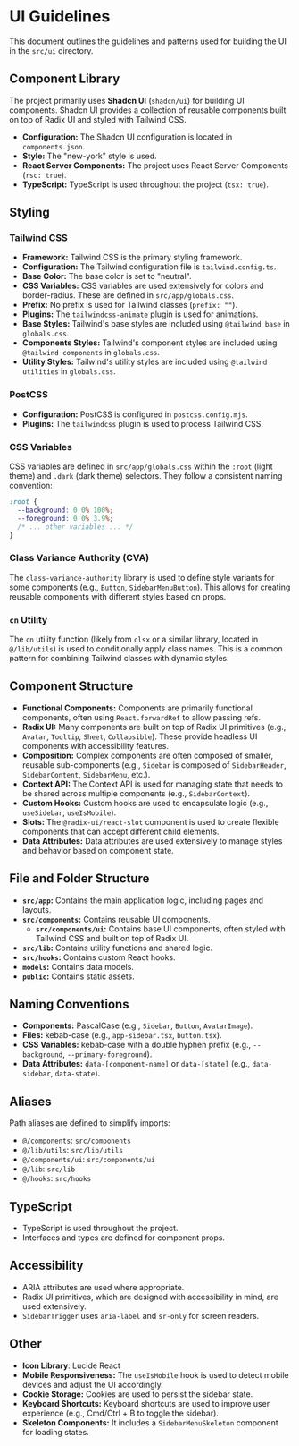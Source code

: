 # UI Guidelines

This document outlines the guidelines and patterns used for building the UI in the `src/ui` directory.

## Component Library

The project primarily uses **Shadcn UI** (`shadcn/ui`) for building UI components. Shadcn UI provides a collection of reusable components built on top of Radix UI and styled with Tailwind CSS.

*   **Configuration:** The Shadcn UI configuration is located in `components.json`.
*   **Style:** The "new-york" style is used.
*   **React Server Components:** The project uses React Server Components (`rsc: true`).
*   **TypeScript:** TypeScript is used throughout the project (`tsx: true`).

## Styling

### Tailwind CSS

*   **Framework:** Tailwind CSS is the primary styling framework.
*   **Configuration:** The Tailwind configuration file is `tailwind.config.ts`.
*   **Base Color:** The base color is set to "neutral".
*   **CSS Variables:** CSS variables are used extensively for colors and border-radius. These are defined in `src/app/globals.css`.
*   **Prefix:** No prefix is used for Tailwind classes (`prefix: ""`).
*   **Plugins:** The `tailwindcss-animate` plugin is used for animations.
* **Base Styles:** Tailwind's base styles are included using `@tailwind base` in `globals.css`.
* **Components Styles:** Tailwind's component styles are included using `@tailwind components` in `globals.css`.
* **Utility Styles:** Tailwind's utility styles are included using `@tailwind utilities` in `globals.css`.

### PostCSS

*   **Configuration:** PostCSS is configured in `postcss.config.mjs`.
*   **Plugins:** The `tailwindcss` plugin is used to process Tailwind CSS.

### CSS Variables

CSS variables are defined in `src/app/globals.css` within the `:root` (light theme) and `.dark` (dark theme) selectors. They follow a consistent naming convention:

```css
:root {
  --background: 0 0% 100%;
  --foreground: 0 0% 3.9%;
  /* ... other variables ... */
}
```

### Class Variance Authority (CVA)

The `class-variance-authority` library is used to define style variants for some components (e.g., `Button`, `SidebarMenuButton`). This allows for creating reusable components with different styles based on props.

### `cn` Utility

The `cn` utility function (likely from `clsx` or a similar library, located in `@/lib/utils`) is used to conditionally apply class names. This is a common pattern for combining Tailwind classes with dynamic styles.

## Component Structure

*   **Functional Components:** Components are primarily functional components, often using `React.forwardRef` to allow passing refs.
*   **Radix UI:** Many components are built on top of Radix UI primitives (e.g., `Avatar`, `Tooltip`, `Sheet`, `Collapsible`). These provide headless UI components with accessibility features.
*   **Composition:** Complex components are often composed of smaller, reusable sub-components (e.g., `Sidebar` is composed of `SidebarHeader`, `SidebarContent`, `SidebarMenu`, etc.).
*   **Context API:** The Context API is used for managing state that needs to be shared across multiple components (e.g., `SidebarContext`).
*   **Custom Hooks:** Custom hooks are used to encapsulate logic (e.g., `useSidebar`, `useIsMobile`).
*   **Slots:** The `@radix-ui/react-slot` component is used to create flexible components that can accept different child elements.
* **Data Attributes:** Data attributes are used extensively to manage styles and behavior based on component state.

## File and Folder Structure

*   **`src/app`:** Contains the main application logic, including pages and layouts.
*   **`src/components`:** Contains reusable UI components.
    *   **`src/components/ui`:** Contains base UI components, often styled with Tailwind CSS and built on top of Radix UI.
*   **`src/lib`:** Contains utility functions and shared logic.
*   **`src/hooks`:** Contains custom React hooks.
*   **`models`:** Contains data models.
*   **`public`:** Contains static assets.

## Naming Conventions

*   **Components:** PascalCase (e.g., `Sidebar`, `Button`, `AvatarImage`).
*   **Files:** kebab-case (e.g., `app-sidebar.tsx`, `button.tsx`).
*   **CSS Variables:** kebab-case with a double hyphen prefix (e.g., `--background`, `--primary-foreground`).
*   **Data Attributes:** `data-[component-name]` or `data-[state]` (e.g., `data-sidebar`, `data-state`).

## Aliases
Path aliases are defined to simplify imports:
* `@/components`: `src/components`
* `@/lib/utils`: `src/lib/utils`
* `@/components/ui`: `src/components/ui`
* `@/lib`: `src/lib`
* `@/hooks`: `src/hooks`

## TypeScript

*   TypeScript is used throughout the project.
*   Interfaces and types are defined for component props.

## Accessibility

*   ARIA attributes are used where appropriate.
*   Radix UI primitives, which are designed with accessibility in mind, are used extensively.
*   `SidebarTrigger` uses `aria-label` and `sr-only` for screen readers.

## Other

* **Icon Library**: Lucide React
* **Mobile Responsiveness:** The `useIsMobile` hook is used to detect mobile devices and adjust the UI accordingly.
* **Cookie Storage:** Cookies are used to persist the sidebar state.
* **Keyboard Shortcuts:** Keyboard shortcuts are used to improve user experience (e.g., Cmd/Ctrl + B to toggle the sidebar).
* **Skeleton Components:** It includes a `SidebarMenuSkeleton` component for loading states.